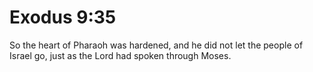 # Exodus 9:35

So the heart of Pharaoh was hardened, and he did not let the people of Israel go, just as the Lord had spoken through Moses.
